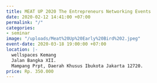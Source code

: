 ```yaml
---
title: MEAT UP 2020 The Entrepreneurs Networking Events
date: 2020-02-12 14:41:00 +07:00
permalink: "/"
categories:
- seminar
image: "/uploads/Meat%20Up%20Early%20Bird%202.jpeg"
event-date: 2020-03-18 19:00:00 +07:00
location: |-
  wellspaces Kemang
  Jalan Bangka XII.
  Mampang Prpt, Daerah Khusus Ibukota Jakarta 12720.
price: Rp. 350.000
---
```


